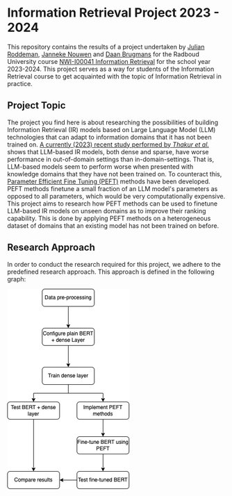 # Information Retrieval Project 2023 - 2024
This repository contains the results of a project undertaken by [Julian Roddeman](https://github.com/JulianRodd), [Janneke Nouwen](https://github.com/JannekeNouwen) and [Daan Brugmans](https://github.com/daanbrugmans) for the Radboud University course [NWI-I00041 Information Retrieval](https://www.ru.nl/courseguides/science/vm/osirislinks/i00/nwi-i00041/) for the school year 2023-2024. 
This project serves as a way for students of the Information Retrieval course to get acquainted with the topic of Information Retrieval in practice. 

## Project Topic
The project you find here is about researching the possibilities of building Information Retrieval (IR) models based on Large Language Model (LLM) technologies that can adapt to information domains that it has not been trained on. 
[A currently (2023) recent study performed by *Thakur et al.*](https://openreview.net/forum?id=wCu6T5xFjeJ) shows that LLM-based IR models, both dense and sparse, have worse performance in out-of-domain settings than in-domain-settings. 
That is, LLM-based models seem to perform worse when presented with knowledge domains that they have not been trained on. 
To counteract this, [Parameter Efficient Fine Tuning (PEFT)](https://huggingface.co/blog/peft) methods have been developed. 
PEFT methods finetune a small fraction of an LLM model's parameters as opposed to all parameters, which would be very computationally expensive. 
This project aims to research how PEFT methods can be used to finetune LLM-based IR models on unseen domains as to improve their ranking capability. 
This is done by applying PEFT methods on a heterogeneous dataset of domains that an existing model has not been trained on before.

## Research Approach
In order to conduct the research required for this project, we adhere to the predefined research approach.
This approach is defined in the following graph:

![Project Research approach](proposal/flowchart.drawio.png)


